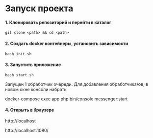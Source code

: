 # Запуск проекта

#### 1. Клонировать репозиторий и перейти в каталог
`git clone <path> && cd <path>`

#### 2. Создать docker контейнеры, установить зависимости
`bash init.sh`

#### 3. Запустить приложение
`bash start.sh`

Запущен 1 обработчик очереди. Для добавления обработчика/ов, в новом окне консоли набрать

docker-compose exec app php bin/console messenger:start

#### 4. Открыть в браузере
http://localhost

http://localhost:1080/







